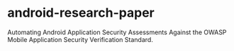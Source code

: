 # android-research-paper
Automating Android Application Security Assessments Against the OWASP Mobile Application Security Verification Standard.
